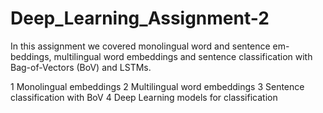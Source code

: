 # Deep_Learning_Assignment-2

In this assignment we covered monolingual word and sentence em-
beddings, multilingual word embeddings and sentence classification with
Bag-of-Vectors (BoV) and LSTMs.

1 Monolingual embeddings
2 Multilingual word embeddings
3 Sentence classification with BoV
4 Deep Learning models for classification
